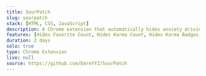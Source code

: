 ```yaml
---
title: SourPatch
slug: sourpatch
stack: [HTML, CSS, JavaScript]
description: A Chrome extension that automatically hides anxiety driving EksiSozluk features.
features: [Hides Favorite Count, Hides Karma Count, Hides Karma Badges, Hides All Eksi Seyler References, Hides Pena Videos]
duration: 2 days
solo: true
type: Chrome Extension
live: null
source: https://github.com/EmreYYZ/SourPatch
---
```

